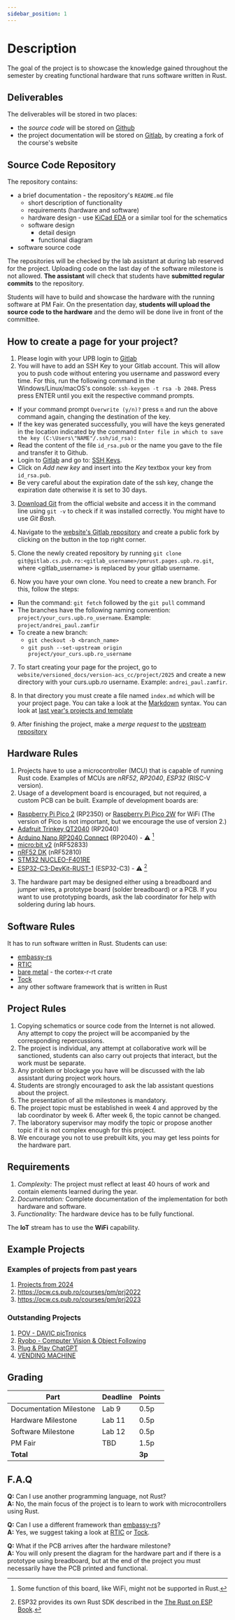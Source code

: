 ```yaml
---
sidebar_position: 1
---
```


# Description

The goal of the project is to showcase the knowledge gained throughout the semester by creating functional hardware that runs software written in Rust.

## Deliverables
The deliverables will be stored in two places: 
- the *source code* will be stored on [Github](https://github.com/UPB-PMRust-Students) 
- the project documentation will be stored on [Gitlab](https://gitlab.cs.pub.ro/pmrust/pmrust.pages.upb.ro), by creating a fork of the course's website

## Source Code Repository

The repository contains:
- a brief documentation - the repository's `README.md` file
  - short description of functionality
  - requirements (hardware and software)
  - hardware design - use [KiCad EDA](https://www.kicad.org/) or a similar tool for the schematics
  - software design
    - detail design
    - functional diagram
- software source code

The repositories will be checked by the lab assistant at during lab reserved for the project. Uploading code on the last day of the software milestone is not allowed. **The assistant** will check that students have **submitted regular commits** to the repository.

Students will have to build and showcase the hardware with the running software at PM Fair. On the presentation day, **students will upload the source code to the hardware** and the demo will be done live in front of the committee.

## How to create a page for your project?

1. Please login with your UPB login to [Gitlab](https://gitlab.cs.pub.ro) 
2. You will have to add an SSH Key to your Gitlab account. This will allow you to push code without entering you username and password every time. For this, run the following command in the Windows/Linux/macOS's console: `ssh-keygen -t rsa -b 2048`. Press press ENTER until you exit the respective command prompts.
 - If your command prompt `Overwrite (y/n)?` press `n` and run the above command again, changing the destination of the key.
 - If the key was generated successfully, you will have the keys generated in the location indicated by the command `Enter file in which to save the key (C:\Users\"NAME"/.ssh/id_rsa):`
 - Read the content of the file `id_rsa.pub` or the name you gave to the file and transfer it to Github.
 - Login to [Gitlab](https://gitlab.cs.pub.ro/) and go to: [SSH Keys](https://gitlab.cs.pub.ro/-/user_settings/ssh_keys).
 - Click on *Add new key* and insert into the *Key* textbox your key from `id_rsa.pub`.
 - Be very careful about the expiration date of the ssh key, change the expiration date otherwise it is set to 30 days.

3. [Download Git](https://git-scm.com) from the official website and access it in the command line using `git -v` to check if it was installed correctly. You might have to use *Git Bash*.
4. Navigate to the [website's Gitlab repository](https://gitlab.cs.pub.ro/pmrust/pmrust.pages.upb.ro) and create a public fork by clicking on the button in the top right corner.

5. Clone the newly created repository by running `git clone git@gitlab.cs.pub.ro:<gitlab_username>/pmrust.pages.upb.ro.git`, where <gitlab_username> is replaced by your gitlab username.

6. Now you have your own clone. You need to create a new branch. For this, follow the steps:
  - Run the command: `git fetch` followed by the `git pull` command
  - The branches have the following naming convention: `project/your_curs.upb.ro_username`. Example: `project/andrei_paul.zamfir`
  - To create a new branch:
    - `git checkout -b <branch_name>`
    - `git push --set-upstream origin project/your_curs.upb.ro_username`

7. To start creating your page for the project, go to `website/versioned_docs/version-acs_cc/project/2025` and create a new directory with your curs.upb.ro username. Example: `andrei_paul.zamfir`.

8. In that directory you must create a file named `index.md` which will be your project page. You can take a look at the [Markdown](https://www.markdownguide.org/cheat-sheet/) syntax. You can look at [last year's projects and template](https://gitlab.cs.pub.ro/pmrust/pmrust.pages.upb.ro/-/tree/main/website/versioned_docs/version-fils_en/project/2024)

9. After finishing the project, make a _merge request_ to the [upstream repository](https://gitlab.cs.pub.ro/pmrust/pmrust.pages.upb.ro)

## Hardware Rules

1. Projects have to use a microcontroller (MCU) that is capable of running Rust code. Examples of MCUs are *nRF52*, *RP2040*, *ESP32* (RISC-V version). 
2. Usage of a development board is encouraged, but not required, a custom PCB can be built. Example of development boards are:
  - [Raspberry Pi Pico 2](https://www.raspberrypi.com/documentation/microcontrollers/raspberry-pi-pico.html) (RP2350) or [Raspberry Pi Pico 2W](https://www.raspberrypi.com/documentation/microcontrollers/raspberry-pi-pico.html) for WiFi (The version of Pico is not important, but we encourage the use of version 2.)
  - [Adafruit Trinkey QT2040](https://www.adafruit.com/product/5056) (RP2040)
  - [Arduino Nano RP2040 Connect](https://store.arduino.cc/products/arduino-nano-rp2040-connect) (RP2040) - ⚠️ [^arduino_nano_rp2040_connect]
  - [micro:bit v2](https://microbit.org/) (nRF52833)
  - [nRF52 DK](https://www.nordicsemi.com/Products/Development-hardware/nrf52-dk) (nRF52810)
  - [STM32 NUCLEO-F401RE](https://ro.mouser.com/ProductDetail/STMicroelectronics/NUCLEO-F401RE?qs=sGAEpiMZZMuqBwn8WqcFUv%2FX0DKhApUpi46qP7WpjrffIid8Wo1rTg%3D%3D)
  - [ESP32-C3-DevKit-RUST-1](https://www.espressif.com/en/dev-board/esp32-c3-devkit-rust-1-en) (ESP32-C3) - ⚠️ [^esp32_riscv]
3. The hardware part may be designed either using a breadboard and jumper wires, a prototype board (solder breadboard) or a PCB. If you want to use prototyping boards, ask the lab coordinator for help with soldering during lab hours.

## Software Rules
It has to run software written in Rust. Students can use:
- [embassy-rs](https://embassy.dev/)
- [RTIC](https://rtic.rs/2/book/en/)
- [bare metal](https://docs.rs/cortex-m-rt/latest/cortex_m_rt) - the cortex-r-rt crate
- [Tock](https://www.tockos.org)
- any other software framework that is written in Rust


## Project Rules

1. Copying schematics or source code from the Internet is not allowed. Any attempt to copy the project will be accompanied by the corresponding repercussions.
2. The project is individual, any attempt at collaborative work will be sanctioned, students can also carry out projects that interact, but the work must be separate.
3. Any problem or blockage you have will be discussed with the lab assistant during project work hours.
4. Students are strongly encouraged to ask the lab assistant questions about the project.
5. The presentation of all the milestones is mandatory.
6. The project topic must be established in week 4 and approved by the lab coordinator by week 6. After week 6, the topic cannot be changed.
7. The laboratory supervisor may modify the topic or propose another topic if it is not complex enough for this project.
8. We encourage you not to use prebuilt kits, you may get less points for the hardware part.

## Requirements
1. *Complexity:* The project must reflect at least 40 hours of work and contain elements learned during the year.
2. *Documentation:* Complete documentation of the implementation for both hardware and software.
3. *Functionality:* The hardware device has to be fully functional.

The **IoT** stream has to use the **WiFi** capability.

## Example Projects

### Examples of projects from past years
1. [Projects from 2024](/docs/fils_en/category/projects-2024)
1. https://ocw.cs.pub.ro/courses/pm/prj2022
2. https://ocw.cs.pub.ro/courses/pm/prj2023

### Outstanding Projects
1. [POV - DAVIC picTronics](https://ocw.cs.pub.ro/courses/pm/prj2023/gpatru/376)
2. [Ryobo - Computer Vision & Object Following](https://ocw.cs.pub.ro/courses/pm/prj2023/gpatru/483)
3. [Plug & Play ChatGPT](https://ocw.cs.pub.ro/courses/pm/prj2023/ncaroi/plug)
4. [VENDING MACHINE](https://ocw.cs.pub.ro/courses/pm/prj2023/drtranca/vending.machine)

## Grading

| Part | Deadline | Points |
|--------|--------|--------|
| Documentation Milestone | Lab 9 | 0.5p |
| Hardware Milestone | Lab 11 | 0.5p |
| Software Milestone | Lab 12 | 0.5p |
| PM Fair | TBD | 1.5p |
| **Total** |  | **3p** |

## F.A.Q
**Q:** Can I use another programming language, not Rust?\
**A:** No, the main focus of the project is to learn to work with microcontrollers using Rust.

**Q:** Can I use a different framework than [embassy-rs](https://github.com/embassy-rs/embassy)?\
**A:** Yes, we suggest taking a look at [RTIC](https://rtic.rs/2/book/en/) or [Tock](https://github.com/tock/tock).

**Q:** What if the PCB arrives after the hardware milestone?\
**A:** You will only present the diagram for the hardware part and if there is a prototype using breadboard, but at the end of the project you must necessarily have the PCB printed and functional.

[^arduino_nano_rp2040_connect]: Some function of this board, like WiFi, might not be supported in Rust.
[^esp32_riscv]: ESP32 provides its own Rust SDK described in the [The Rust on ESP Book](https://docs.esp-rs.org/book/introduction.html).


